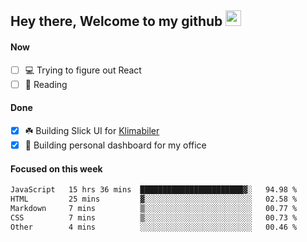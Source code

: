 ## Hey there, Welcome to my github <img src="https://media.giphy.com/media/hvRJCLFzcasrR4ia7z/giphy.gif" width="25px">

#### Now
- [ ] 💻 Trying to figure out React
- [ ] 📕 Reading

#### Done
- [x] ☘️ Building Slick UI for [Klimabiler](https://klimabiler.dk)
- [x] 🚀 Building personal dashboard for my office
 
 #### Focused on this week
<!--START_SECTION:waka-->

```txt
JavaScript   15 hrs 36 mins  ███████████████████████▓░   94.98 %
HTML         25 mins         ▓░░░░░░░░░░░░░░░░░░░░░░░░   02.58 %
Markdown     7 mins          ▒░░░░░░░░░░░░░░░░░░░░░░░░   00.77 %
CSS          7 mins          ▒░░░░░░░░░░░░░░░░░░░░░░░░   00.73 %
Other        4 mins          ░░░░░░░░░░░░░░░░░░░░░░░░░   00.46 %
```

<!--END_SECTION:waka-->

